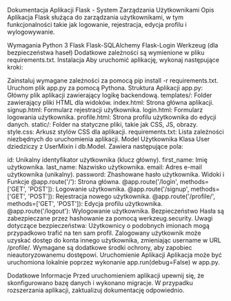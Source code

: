 Dokumentacja Aplikacji Flask - System Zarządzania Użytkownikami
Opis
Aplikacja Flask służąca do zarządzania użytkownikami, w tym funkcjonalności takie jak logowanie, rejestracja, edycja profilu i wylogowywanie.

Wymagania
Python 3
Flask
Flask-SQLAlchemy
Flask-Login
Werkzeug (dla bezpieczeństwa haseł)
Dodatkowe zależności są wymienione w pliku requirements.txt.
Instalacja
Aby uruchomić aplikację, wykonaj następujące kroki:

Zainstaluj wymagane zależności za pomocą pip install -r requirements.txt.
Uruchom plik app.py za pomocą Pythona.
Struktura Aplikacji
app.py: Główny plik aplikacji zawierający logikę backendową.
templates/: Folder zawierający pliki HTML dla widoków.
index.html: Strona główna aplikacji.
signup.html: Formularz rejestracji użytkownika.
login.html: Formularz logowania użytkownika.
profile.html: Strona profilu użytkownika do edycji danych.
static/: Folder na statyczne pliki, takie jak CSS, JS, obrazy.
style.css: Arkusz stylów CSS dla aplikacji.
requirements.txt: Lista zależności niezbędnych do uruchomienia aplikacji.
Model Użytkownika
Klasa User dziedziczy z UserMixin i db.Model. Zawiera następujące pola:

id: Unikalny identyfikator użytkownika (klucz główny).
first_name: Imię użytkownika.
last_name: Nazwisko użytkownika.
email: Adres e-mail użytkownika (unikalny).
password: Zhashowane hasło użytkownika.
Widoki i Funkcje
@app.route('/'): Strona główna.
@app.route('/login', methods=['GET', 'POST']): Logowanie użytkownika.
@app.route('/signup', methods=['GET', 'POST']): Rejestracja nowego użytkownika.
@app.route('/profile/<username>', methods=['GET', 'POST']): Edycja profilu użytkownika.
@app.route('/logout'): Wylogowanie użytkownika.
Bezpieczeństwo
Hasła są zabezpieczane przez hashowanie za pomocą werkzeug.security.
Uwagi dotyczące bezpieczeństwa:
Użytkownicy o podobnych imionach mogą przypadkowo trafić na ten sam profil.
Zalogowany użytkownik może uzyskać dostęp do konta innego użytkownika, zmieniając username w URL /profile/<username>. Wymagane są dodatkowe środki ochrony, aby zapobiec nieautoryzowanemu dostępowi.
Uruchomienie Aplikacji
Aplikacja może być uruchomiona lokalnie poprzez wykonanie app.run(debug=False) w app.py.

Dodatkowe Informacje
Przed uruchomieniem aplikacji upewnij się, że skonfigurowano bazę danych i wykonano migracje.
W przypadku rozszerzania aplikacji, zaktualizuj dokumentację odpowiednio.
